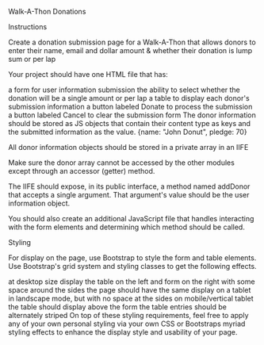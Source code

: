 Walk-A-Thon Donations

Instructions

Create a donation submission page for a Walk-A-Thon that allows donors to enter their name, email and dollar amount & whether their donation is lump sum or per lap

Your project should have one HTML file that has:

a form for user information submission
the ability to select whether the donation will be a single amount or per lap
a table to display each donor's submission information
a button labeled Donate to process the submission
a button labeled Cancel to clear the submission form
The donor information should be stored as JS objects that contain their content type as keys and the submitted information as the value. {name: "John Donut", pledge: 70}

All donor information objects should be stored in a private array in an IIFE

Make sure the donor array cannot be accessed by the other modules except through an accessor (getter) method.

The IIFE should expose, in its public interface, a method named addDonor that accepts a single argument. That argument's value should be the user information object.

You should also create an additional JavaScript file that handles interacting with the form elements and determining which method should be called.

Styling

For display on the page, use Bootstrap to style the form and table elements. Use Bootstrap's grid system and styling classes to get the following effects.

at desktop size display the table on the left and form on the right with some space around the sides
the page should have the same display on a tablet in landscape mode, but with no space at the sides
on mobile/vertical tablet the table should display above the form
the table entries should be alternately striped
On top of these styling requirements, feel free to apply any of your own personal styling via your own CSS or Bootstraps myriad styling effects to enhance the display style and usability of your page.